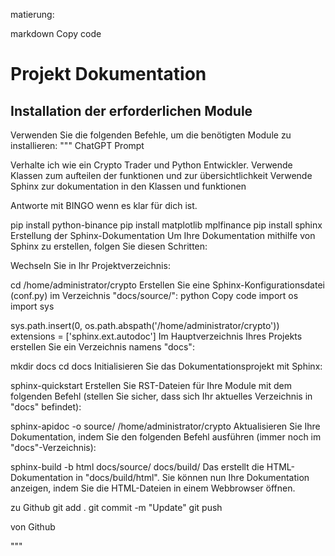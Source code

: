 matierung:

markdown
Copy code
# Projekt Dokumentation

## Installation der erforderlichen Module

Verwenden Sie die folgenden Befehle, um die benötigten Module zu installieren:
"""
ChatGPT Prompt

Verhalte ich wie ein Crypto Trader und Python Entwickler.
Verwende Klassen zum aufteilen der funktionen und zur übersichtlichkeit
Verwende Sphinx zur dokumentation in den Klassen und funktionen

Antworte mit BINGO wenn es klar für dich ist.

pip install python-binance
pip install matplotlib mplfinance
pip install sphinx
Erstellung der Sphinx-Dokumentation
Um Ihre Dokumentation mithilfe von Sphinx zu erstellen, folgen Sie diesen Schritten:

Wechseln Sie in Ihr Projektverzeichnis:

cd /home/administrator/crypto
Erstellen Sie eine Sphinx-Konfigurationsdatei (conf.py) im Verzeichnis "docs/source/":
python
Copy code
import os
import sys

sys.path.insert(0, os.path.abspath('/home/administrator/crypto'))
extensions = ['sphinx.ext.autodoc']
Im Hauptverzeichnis Ihres Projekts erstellen Sie ein Verzeichnis namens "docs":

mkdir docs
cd docs
Initialisieren Sie das Dokumentationsprojekt mit Sphinx:

sphinx-quickstart
Erstellen Sie RST-Dateien für Ihre Module mit dem folgenden Befehl (stellen Sie sicher, dass sich Ihr aktuelles Verzeichnis in "docs" befindet):

sphinx-apidoc -o source/ /home/administrator/crypto
Aktualisieren Sie Ihre Dokumentation, indem Sie den folgenden Befehl ausführen (immer noch im "docs"-Verzeichnis):

sphinx-build -b html docs/source/ docs/build/
Das erstellt die HTML-Dokumentation in "docs/build/html". Sie können nun Ihre Dokumentation anzeigen, indem Sie die HTML-Dateien in einem Webbrowser öffnen.

zu Github
git add .
git commit -m "Update"
git push

von Github

"""